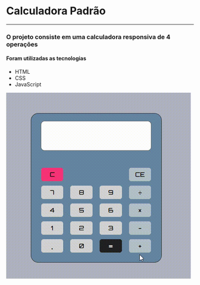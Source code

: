 # Calculadora Padrão
---

 ### O projeto consiste em uma calculadora responsiva de 4 operações
 
 #### Foram utilizadas as tecnologias
 - HTML
 - CSS
 - JavaScript
 

![](https://github.com/filipealvess/calculadora/blob/master/src/media/demonstracao-calculadora.gif)
